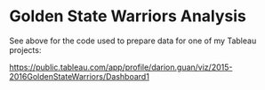 # Golden State Warriors Analysis

See above for the code used to prepare data for one of my Tableau projects:

https://public.tableau.com/app/profile/darion.guan/viz/2015-2016GoldenStateWarriors/Dashboard1
